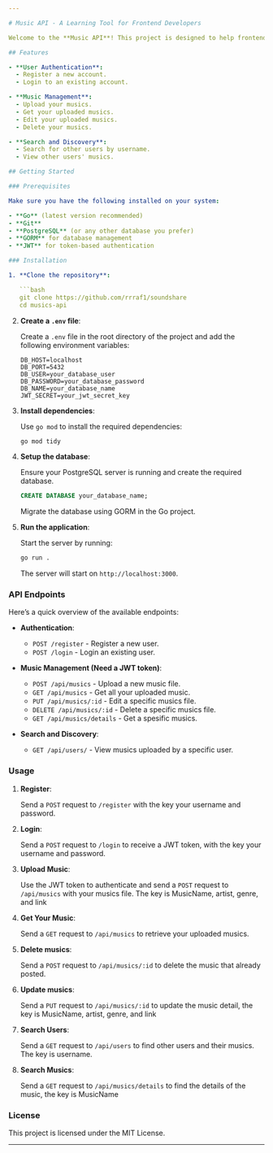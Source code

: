 ```yaml
---

# Music API - A Learning Tool for Frontend Developers

Welcome to the **Music API**! This project is designed to help frontend developers, especially beginners, to practice and enhance their skills in working with REST APIs. The API provides essential features such as user authentication, musics management, and search functionality.

## Features

- **User Authentication**: 
  - Register a new account.
  - Login to an existing account.

- **Music Management**:
  - Upload your musics.
  - Get your uploaded musics.
  - Edit your uploaded musics.
  - Delete your musics.

- **Search and Discovery**:
  - Search for other users by username.
  - View other users' musics.

## Getting Started

### Prerequisites

Make sure you have the following installed on your system:

- **Go** (latest version recommended)
- **Git**
- **PostgreSQL** (or any other database you prefer)
- **GORM** for database management
- **JWT** for token-based authentication

### Installation

1. **Clone the repository**:

   ```bash
   git clone https://github.com/rrraf1/soundshare
   cd musics-api
   ```

2. **Create a `.env` file**:

   Create a `.env` file in the root directory of the project and add the following environment variables:

   ```env
   DB_HOST=localhost
   DB_PORT=5432
   DB_USER=your_database_user
   DB_PASSWORD=your_database_password
   DB_NAME=your_database_name
   JWT_SECRET=your_jwt_secret_key
   ```

3. **Install dependencies**:

   Use `go mod` to install the required dependencies:

   ```bash
   go mod tidy
   ```

4. **Setup the database**:

   Ensure your PostgreSQL server is running and create the required database.

   ```sql
   CREATE DATABASE your_database_name;
   ```

   Migrate the database using GORM in the Go project.

5. **Run the application**:

   Start the server by running:

   ```bash
   go run .
   ```

   The server will start on `http://localhost:3000`.

### API Endpoints

Here’s a quick overview of the available endpoints:

- **Authentication**:
  - `POST /register` - Register a new user.
  - `POST /login` - Login an existing user.

- **Music Management (Need a JWT token)**:
  - `POST /api/musics` - Upload a new music file.
  - `GET /api/musics` - Get all your uploaded music.
  - `PUT /api/musics/:id` - Edit a specific musics file.
  - `DELETE /api/musics/:id` - Delete a specific musics file.
  - `GET /api/musics/details` - Get a spesific musics.

- **Search and Discovery**:
  - `GET /api/users/` - View musics uploaded by a specific user.

### Usage

1. **Register**:
   
   Send a `POST` request to `/register` with the key your username and password.

2. **Login**:
   
   Send a `POST` request to `/login` to receive a JWT token, with the key your username and password.

3. **Upload Music**:

   Use the JWT token to authenticate and send a `POST` request to `/api/musics` with your musics file. The key is MusicName, artist, genre, and link

4. **Get Your Music**:

   Send a `GET` request to `/api/musics` to retrieve your uploaded musics.

5. **Delete musics**:

   Send a `POST` request to `/api/musics/:id` to delete the music that already posted.

6. **Update musics**:

   Send a `PUT` request to `/api/musics/:id` to update the music detail, the key is MusicName, artist, genre, and link

7. **Search Users**:

   Send a `GET` request to `/api/users` to find other users and their musics. The key is username.

8. **Search Musics**:

   Send a `GET` request to `/api/musics/details` to find the details of the music, the key is MusicName

### License

This project is licensed under the MIT License.

---
```


